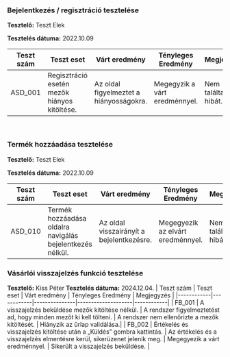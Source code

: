 ### Bejelentkezés / regisztráció tesztelése

**Tesztelő:** Teszt Elek

**Tesztelés dátuma:** 2022.10.09


| Teszt szám | Teszt eset | Várt eredmény | Tényleges Eredmény | Megjegyzés |
|------------|------------|---------------|--------------------|------------|
| ASD_001 | Regisztráció esetén mezők hiányos kitöltése. | Az oldal figyelmeztet a hiányosságokra. | Megegyzik a várt eredménnyel. | Nem találtam hibát. |

&nbsp;

### Termék hozzáadása tesztelése

**Tesztelő:** Teszt Elek

**Tesztelés dátuma:** 2022.10.09


| Teszt szám | Teszt eset | Várt eredmény | Tényleges Eredmény | Megjegyzés |
|------------|------------|---------------|--------------------|------------|
| ASD_010 | Termék hozzáadása oldalra navigálás bejelentkezés nélkül. | Az oldal visszairányít a bejelentkezésre. | Megegyezik az elvárt eredménnyel. | Nem találtam hibát. |


### Vásárlói visszajelzés funkció tesztelése
**Tesztelő:** Kiss Péter
**Tesztelés dátuma:** 2024.12.04.
 | Teszt szám | Teszt eset | Várt eredmény | Tényleges Eredmény | Megjegyzés |
|------------|------------|---------------|--------------------|------------|
| FB_001 | A visszajelzés beküldése mezők kitöltése nélkül. | A rendszer figyelmeztetést ad, hogy minden mezőt ki kell tölteni. | A rendszer nem ellenőrizte a mezők kitöltését. | Hiányzik az űrlap validálása.|
| FB_002 | Értékelés és visszajelzés kitöltése után a „Küldés” gombra kattintás. | Az értékelés és a visszajelzés elmentésre kerül, sikerüzenet jelenik meg. | Megegyezik a várt eredménnyel. | Sikerült a visszajelzés beküldése. |